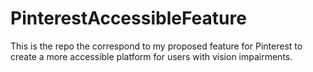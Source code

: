 # PinterestAccessibleFeature
This is the repo the correspond to my proposed feature for Pinterest to create a more accessible platform for users with vision impairments.
